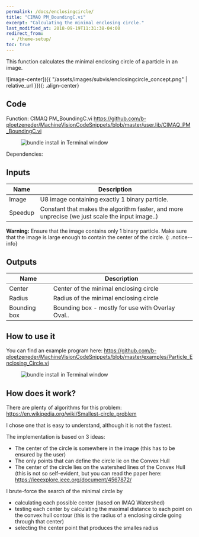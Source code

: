 ```yaml
---
permalink: /docs/enclosingcircle/
title: "CIMAQ PM_BoundingC.vi"
excerpt: "Calculating the minimal enclosing circle."
last_modified_at: 2018-09-19T11:31:38-04:00
redirect_from:
  - /theme-setup/
toc: true 
---
```


This function calculates the minimal enclosing circle of a particle in an image.

![image-center]({{ "/assets/images/subvis/enclosingcircle_concept.png" | relative_url }}){: .align-center}
  
## Code

Function: CIMAQ PM_BoundingC.vi
https://github.com/b-ploetzeneder/MachineVisionCodeSnippets/blob/master/user.lib/CIMAQ_PM_BoundingC.vi

<figure>
  <img src="{{ '/assets/images/subvis/enclosingcircle_function.png' | relative_url }}" alt="bundle install in Terminal window">
</figure>


Dependencies:

 
## Inputs


| Name                                        | Description                                           |
| ------------------------------------------- | ----------------------------------------------------- |
| Image | U8 image containing exactly 1 binary particle. |
| Speedup|  Constant that makes the algorithm faster, and more unprecise (we just scale the input image..) |

**Warning:** Ensure that the image contains only 1 binary particle. Make sure that the image is large enough to contain the center of the circle.
{: .notice--info}


## Outputs

| Name                                        | Description                                           |
| ------------------------------------------- | ----------------------------------------------------- |
| Center | Center of the minimal enclosing circle |
| Radius|  Radius of the minimal enclosing circle |
| Bounding box|  Bounding box - mostly for use with Overlay Oval.. |


## How to use it

You can find an example program here:  https://github.com/b-ploetzeneder/MachineVisionCodeSnippets/blob/master/examples/Particle_Enclosing_Circle.vi

<figure>
  <img src="{{ '/assets/images/subvis/enclosingcircle_example.png' | relative_url }}" alt="bundle install in Terminal window">
</figure>

## How does it work?

There are plenty of algorithms for this problem: https://en.wikipedia.org/wiki/Smallest-circle_problem

I chose one that is easy to understand, although it is not the fastest.

The implementation is based on 3 ideas:
- The center of the circle is somewhere in the image (this has to be ensured by the user)
- The only points that can define the circle lie on the Convex Hull
- The center of the circle lies on the watershed lines of the Convex Hull (this is not so self-evident, but you can read the paper here: https://ieeexplore.ieee.org/document/4567872/ 

I brute-force the search of the minimal circle by
- calculating each possible center (based on IMAQ Watershed)
- testing each center by calculating the maximal distance to each point on the convex hull contour (this is the radius of a enclosing circle going through that center)
- selecting the center point that produces the smalles radius